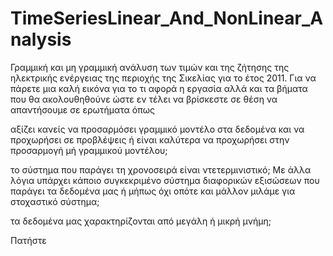 # TimeSeriesLinear_And_NonLinear_Analysis
Γραμμική και μη γραμμική ανάλυση των τιμών και της ζήτησης της ηλεκτρικής ενέργειας της περιοχής της Σικελίας για το έτος 2011.
Για να πάρετε μια καλή εικόνα για το τι αφορά η εργασία αλλά και τα βήματα που θα ακολουθηθούνε ώστε εν τέλει να βρίσκεστε σε
θέση να απαντήσουμε σε ερωτήματα όπως 

αξίζει κανείς να προσαρμόσει γραμμικό μοντέλο στα δεδομένα και να προχωρήσει σε προβλέψεις ή είναι καλύτερα να προχωρήσει στην 
προσαρμογή μή γραμμικού μοντέλου;

το σύστημα που παράγει τη χρονοσειρά είναι ντετερμινιστικό; Με άλλα λόγια υπάρχει κάποιο συγκεκριμένο σύστημα διαφορικών εξισώσεων
που παράγει τα δεδομένα μας ή μήπως όχι οπότε και μάλλον μιλάμε για στοχαστικό σύστημα;

τα δεδομένα μας χαρακτηρίζονται από μεγάλη ή μικρή μνήμη;

Πατήστε 

